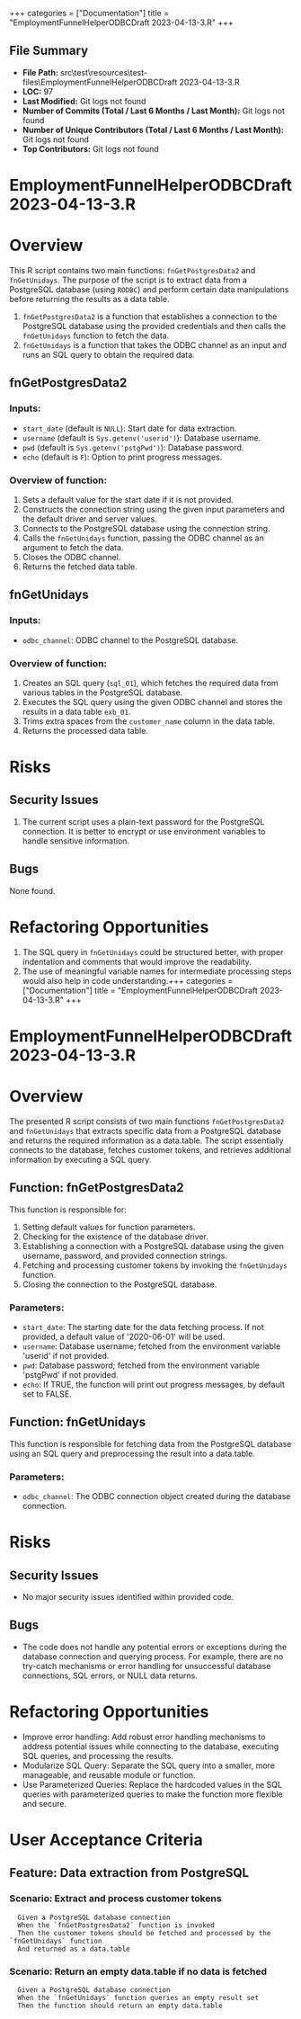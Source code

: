 +++
categories = ["Documentation"]
title = "EmploymentFunnelHelperODBCDraft 2023-04-13-3.R"
+++

## File Summary

- **File Path:** src\test\resources\test-files\EmploymentFunnelHelperODBCDraft 2023-04-13-3.R
- **LOC:** 97
- **Last Modified:** Git logs not found
- **Number of Commits (Total / Last 6 Months / Last Month):** Git logs not found
- **Number of Unique Contributors (Total / Last 6 Months / Last Month):** Git logs not found
- **Top Contributors:** Git logs not found

# EmploymentFunnelHelperODBCDraft 2023-04-13-3.R
# Overview

This R script contains two main functions: `fnGetPostgresData2` and `fnGetUnidays`. The purpose of the script is to extract data from a PostgreSQL database (using `RODBC`) and perform certain data manipulations before returning the results as a data table.

1. `fnGetPostgresData2` is a function that establishes a connection to the PostgreSQL database using the provided credentials and then calls the `fnGetUnidays` function to fetch the data.
2. `fnGetUnidays` is a function that takes the ODBC channel as an input and runs an SQL query to obtain the required data.

## fnGetPostgresData2

### Inputs:

- `start_date` (default is `NULL`): Start date for data extraction.
- `username` (default is `Sys.getenv('userid')`): Database username.
- `pwd` (default is `Sys.getenv('pstgPwd')`): Database password.
- `echo` (default is `F`): Option to print progress messages.

### Overview of function:

1. Sets a default value for the start date if it is not provided.
2. Constructs the connection string using the given input parameters and the default driver and server values.
3. Connects to the PostgreSQL database using the connection string.
4. Calls the `fnGetUnidays` function, passing the ODBC channel as an argument to fetch the data.
5. Closes the ODBC channel.
6. Returns the fetched data table.

## fnGetUnidays

### Inputs:

- `odbc_channel`: ODBC channel to the PostgreSQL database.

### Overview of function:

1. Creates an SQL query (`sql_01`), which fetches the required data from various tables in the PostgreSQL database.
2. Executes the SQL query using the given ODBC channel and stores the results in a data table `exb_01`.
3. Trims extra spaces from the `customer_name` column in the data table.
4. Returns the processed data table.

# Risks

## Security Issues

1. The current script uses a plain-text password for the PostgreSQL connection. It is better to encrypt or use environment variables to handle sensitive information.

## Bugs

None found.

# Refactoring Opportunities

1. The SQL query in `fnGetUnidays` could be structured better, with proper indentation and comments that would improve the readability.
2. The use of meaningful variable names for intermediate processing steps would also help in code understanding.+++
categories = ["Documentation"]
title = "EmploymentFunnelHelperODBCDraft 2023-04-13-3.R"
+++


# EmploymentFunnelHelperODBCDraft 2023-04-13-3.R
# Overview

The presented R script consists of two main functions `fnGetPostgresData2` and `fnGetUnidays` that extracts specific data from a PostgreSQL database and returns the required information as a data.table. The script essentially connects to the database, fetches customer tokens, and retrieves additional information by executing a SQL query.

## Function: fnGetPostgresData2

This function is responsible for:

1. Setting default values for function parameters.
2. Checking for the existence of the database driver.
3. Establishing a connection with a PostgreSQL database using the given username, password, and provided connection strings.
4. Fetching and processing customer tokens by invoking the `fnGetUnidays` function.
5. Closing the connection to the PostgreSQL database.

### Parameters:

- `start_date`: The starting date for the data fetching process. If not provided, a default value of '2020-06-01' will be used.
- `username`: Database username; fetched from the environment variable 'userid' if not provided.
- `pwd`: Database password; fetched from the environment variable 'pstgPwd' if not provided.
- `echo`: If TRUE, the function will print out progress messages, by default set to FALSE.

## Function: fnGetUnidays

This function is responsible for fetching data from the PostgreSQL database using an SQL query and preprocessing the result into a data.table.

### Parameters:

- `odbc_channel`: The ODBC connection object created during the database connection.

# Risks

## Security Issues

- No major security issues identified within provided code.

## Bugs

- The code does not handle any potential errors or exceptions during the database connection and querying process. For example, there are no try-catch mechanisms or error handling for unsuccessful database connections, SQL errors, or NULL data returns.

# Refactoring Opportunities

- Improve error handling: Add robust error handling mechanisms to address potential issues while connecting to the database, executing SQL queries, and processing the results.
- Modularize SQL Query: Separate the SQL query into a smaller, more manageable, and reusable module or function.
- Use Parameterized Queries: Replace the hardcoded values in the SQL queries with parameterized queries to make the function more flexible and secure.

# User Acceptance Criteria

## Feature: Data extraction from PostgreSQL

### Scenario: Extract and process customer tokens

```gherkin
  Given a PostgreSQL database connection
  When the `fnGetPostgresData2` function is invoked
  Then the customer tokens should be fetched and processed by the `fnGetUnidays` function
  And returned as a data.table
```

### Scenario: Return an empty data.table if no data is fetched

```gherkin
  Given a PostgreSQL database connection
  When the `fnGetUnidays` function queries an empty result set
  Then the function should return an empty data.table
```